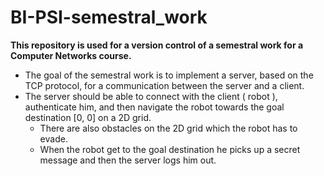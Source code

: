 # BI-PSI-semestral_work

**This repository is used for a version control of a semestral work for a Computer Networks course.**

* The goal of the semestral work is to implement a server, based on the TCP protocol, for a communication between the server and a client.
* The server should be able to connect with the client ( robot ), authenticate him, and then navigate the robot towards the goal destination [0, 0] on a 2D grid.
  * There are also obstacles on the 2D grid which the robot has to evade.
  * When the robot get to the goal destination he picks up a secret message and then the server logs him out.
